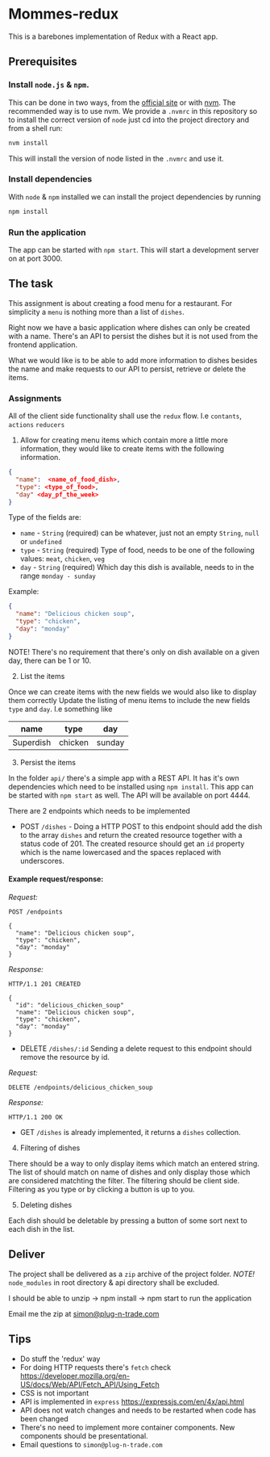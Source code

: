 # Mommes-redux

This is a barebones implementation of Redux with a React app.

## Prerequisites

### Install `node.js` & `npm`.
This can be done in two ways, from the [official site](https://nodejs.org/en/download/) or
with [nvm](https://github.com/creationix/nvm). The recommended way is to use nvm. We provide a `.nvmrc` in this repository so to install
the correct version of `node` just cd into the project directory and from a shell run:
```bash
nvm install
```

This will install the version of node listed in the `.nvmrc` and use it.

### Install dependencies
With `node` & `npm` installed we can install the project dependencies by running

```bash
npm install
```

### Run the application
The app can be started with ```npm start```. This will start a development server on at port 3000.

## The task

This assignment is about creating a food menu for a restaurant.
For simplicity a `menu` is nothing more than a list of `dishes`.

Right now we have a basic application where dishes can only be created with a name.
There's an API to persist the dishes but it is not used from the frontend application.

What we would like is to be able to add more information to dishes besides the name and make requests to our API
to persist, retrieve or delete the items.

### Assignments

All of the client side functionality shall use the `redux` flow. I.e `contants`, `actions` `reducers`

1. Allow for creating menu items which contain more a little more information, they would like to create items with the following information.
```json
{
  "name":  <name_of_food_dish>,
  "type": <type_of_food>,
  "day" <day_pf_the_week>
}
```

Type of the fields are:
* `name` - `String` (required) can be whatever, just not an empty `String`, `null` or `undefined`
* `type` - `String` (required) Type of food, needs to be one of the following values: `meat`, `chicken`, `veg`
* `day` - `String` (required) Which day this dish is available, needs to in the range `monday - sunday`

Example:
```json
{
  "name": "Delicious chicken soup",
  "type": "chicken",
  "day": "monday"
}
```

NOTE! There's no requirement that there's only on dish available on a given day, there can be 1 or 10.

2. List the items

Once we can create items with the new fields we would also like to display them correctly
Update the listing of menu items to include the new fields `type` and `day`. I.e something like

|name | type | day|
|-----|------|----|
|Superdish|chicken|sunday

3. Persist the items

In the folder `api/` there's a simple app with a REST API. It has it's own dependencies which need to be installed using `npm install`.
This app can be started with `npm start` as well. The API will be available on port 4444.

There are 2 endpoints which needs to be implemented
* POST `/dishes` - Doing a HTTP POST to this endpoint should add the dish to the array `dishes` and return the created resource together with a status code of 201.
The created resource should get an `id` property which is the name lowercased and the spaces replaced with underscores.

#### Example request/response:

*Request:*

```
POST /endpoints

{
  "name": "Delicious chicken soup",
  "type": "chicken",
  "day": "monday"
}
```

*Response:*

```
HTTP/1.1 201 CREATED

{
  "id": "delicious_chicken_soup"
  "name": "Delicious chicken soup",
  "type": "chicken",
  "day": "monday"
}
```

* DELETE `/dishes/:id` Sending a delete request to this endpoint should remove the resource by id.

*Request:*

```
DELETE /endpoints/delicious_chicken_soup
```

*Response:*

```
HTTP/1.1 200 OK
```

* GET  `/dishes` is already implemented, it returns a `dishes` collection.

4. Filtering of dishes

There should be a way to only display items which match an entered string. The list of should match on name of dishes and only display those which are considered matchting the filter.
The filtering should be client side. Filtering as you type or by clicking a button is up to you.

5. Deleting dishes

Each dish should be deletable by pressing a button of some sort next to each dish in the list.


## Deliver

The project shall be delivered as a `zip` archive of the project folder.
*NOTE!* `node_modules` in root directory & api directory shall be excluded.

I should be able to unzip -> npm install -> npm start to run the application

Email me the zip at simon@plug-n-trade.com

## Tips
* Do stuff the 'redux' way
* For doing HTTP requests there's `fetch` check https://developer.mozilla.org/en-US/docs/Web/API/Fetch_API/Using_Fetch
* CSS is not important
* API is implemented in `express` https://expressjs.com/en/4x/api.html
* API does not watch changes and needs to be restarted when code has been changed
* There's no need to implement more container components. New components should be presentational.
* Email questions to `simon@plug-n-trade.com`
